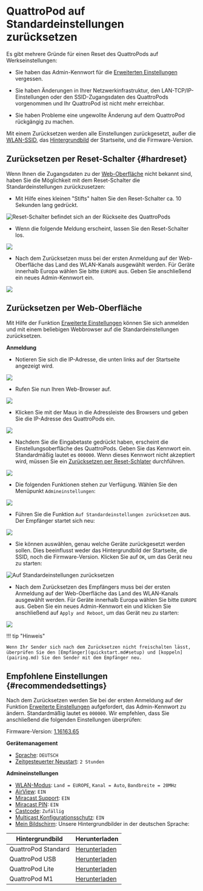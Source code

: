 # QuattroPod auf Standardeinstellungen zurücksetzen

Es gibt mehrere Gründe für einen Reset des QuattroPods auf Werkseinstellungen:

* Sie haben das Admin-Kennwort für die [Erweiterten Einstellungen](adv.settings.md) vergessen.

* Sie haben Änderungen in Ihrer Netzwerkinfrastruktur, den LAN-TCP/IP-Einstellungen oder den SSID-Zugangsdaten des QuattroPods vorgenommen und Ihr QuattroPod ist nicht mehr erreichbar.

* Sie haben Probleme eine ungewollte Änderung auf dem QuattroPod rückgängig zu machen.

Mit einem Zurücksetzen werden alle Einstellungen zurückgesetzt, außer die [WLAN-SSID](adv.settings.md#SSID), das [Hintergrundbild](adv.settings.md#Mein-Bildschirm) der  Startseite, und die Firmware-Version.

## Zurücksetzen per Reset-Schalter {#hardreset}

Wenn Ihnen die Zugangsdaten zu der [Web-Oberfläche](adv.settings.md) nicht bekannt sind, haben Sie die Möglichkeit mit dem Reset-Schalter die Standardeinstellungen zurückzusetzen:

* Mit Hilfe eines kleinen "Stifts" halten Sie den Reset-Schalter ca. 10 Sekunden lang gedrückt. 

![Reset-Schalter befindet sich an der Rückseite des QuattroPods](/assets/img/Press-Reset-Button.png)

* Wenn die folgende Meldung erscheint, lassen Sie den Reset-Schalter los.

![](/assets/img/Reset_config_complete.png)

* Nach dem Zurücksetzen muss bei der ersten Anmeldung auf der Web-Oberfläche das Land des WLAN-Kanals ausgewählt werden. Für Geräte innerhalb Europa wählen Sie bitte `EUROPE` aus. Geben Sie anschließend ein neues Admin-Kennwort ein.

![](/assets/img/wifi.land.selection.EN.png)

## Zurücksetzen per Web-Oberfläche

Mit Hilfe der Funktion [Erweiterte Einstellungen](adv.settings.md) können Sie sich anmelden und mit einem beliebigen Webbrowser auf die Standardeinstellungen zurücksetzen.

**Anmeldung**

* Notieren Sie sich die IP-Adresse, die unten links auf der Startseite angezeigt wird.

![](/assets/img/QuattroPod_IP.png)

* Rufen Sie nun Ihren Web-Browser auf.

![](/assets/img/Google_Chrome.png)

* Klicken Sie mit der Maus in die Adressleiste des Browsers und geben Sie die IP-Adresse des QuattroPods ein.

![](/assets/img/IP-Address.png)

* Nachdem Sie die Eingabetaste gedrückt haben, erscheint die Einstellungsoberfläche des QuattroPods. Geben Sie das Kennwort ein. Standardmäßig lautet es `000000`. Wenn dieses Kennwort nicht akzeptiert wird, müssen Sie ein [Zurücksetzen per Reset-Schlater](#zurücksetzen-per-reset-schalter) durchführen.

![](/assets/img/QuattroPod-Login.png)

* Die folgenden Funktionen stehen zur Verfügung. Wählen Sie den Menüpunkt `Admineinstellungen`:

![](/assets/img/quattropod.select.admin.png)

* Führen Sie die Funktion `Auf Standardeinstellungen zurücksetzen` aus. Der Empfänger startet sich neu:

![](/assets/img/reset_option.png)

* Sie können auswählen, genau welche Geräte zurückgesetzt werden sollen. Dies beeinflusst weder das Hintergrundbild der Startseite, die SSID, noch die Firmware-Version. Klicken Sie auf `OK`, um das Gerät neu zu starten:

![Auf Standardeinstellungen zurücksetzen](/assets/img/reset_settings.png)

* Nach dem Zurücksetzen des Empfängers muss bei der ersten Anmeldung auf der Web-Oberfläche das Land des WLAN-Kanals ausgewählt werden. Für Geräte innerhalb Europa wählen Sie bitte `EUROPE` aus. Geben Sie ein neues Admin-Kennwort ein und klicken Sie anschließend auf `Apply and Reboot`, um das Gerät neu zu starten:

![](/assets/img/wifi.land.selection.EN.png)

!!! tip "Hinweis"
    
	Wenn Ihr Sender sich nach dem Zurücksetzen nicht freischalten lässt, überprüfen Sie den [Empfänger](quickstart.md#setup) und [koppeln](pairing.md) Sie den Sender mit dem Empfänger neu.
	
## Empfohlene Einstellungen {#recommendedsettings}

Nach dem Zurücksetzen werden Sie bei der ersten Anmeldung auf der Funktion [Erweiterte Einstellungen](adv.settings.md) aufgefordert, das Admin-Kennwort zu ändern. Standardmäßig lautet es `000000`. Wir empfehlen, dass Sie anschließend die folgenden Einstellungen überprüfen:

Firmware-Version: [1.16163.65](whatsnew.md#20221027-11616365)

**Gerätemanagement**

* [Sprache](adv.settings.md#Sprache): `DEUTSCH`
* [Zeitgesteuerter Neustart](adv.settings.md#timedrestart): `2 Stunden`

**Admineinstellungen**

* [WLAN-Modus](adv.settings.md#WiFi-Mode): `Land = EUROPE`, `Kanal = Auto`, `Bandbreite = 20MHz`
* [AirView](adv.settings.md#AirView): `EIN`
* [Miracast Support](miracast.md): `EIN`
* [Miracast PIN](miracast.md): `EIN`
* [Castcode](adv.settings.md#castcode): `Zufällig`
* [Multicast Konfigurationsschutz](multicast.md#config.restore): `EIN`
* [Mein Bildschirm](adv.settings.md#Mein-Bildschirm): Unsere Hintergrundbilder in der deutschen Sprache:

Hintergrundbild | Herunterladen |
------------------------- | ------------ |
QuattroPod Standard | [Herunterladen](https://download.stueber.de/doc/de/quattropod/QuattroPod.Standard_Startseite.DE.png)
QuattroPod USB | [Herunterladen](https://download.stueber.de/doc/de/quattropod/QuattroPod.USB_Startseite.DE.png)
QuattroPod Lite | [Herunterladen](https://download.stueber.de/doc/de/quattropod/QuattroPod.Lite_Startseite.DE.png)
QuattroPod M1 | [Herunterladen](https://download.stueber.de/doc/de/quattropod/QuattroPod.SDM_Startseite.DE.png)